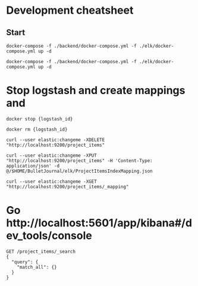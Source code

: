 # Development cheatsheet
## Start 
```
docker-compose -f ./backend/docker-compose.yml -f ./elk/docker-compose.yml up -d

docker-compose -f ./backend/docker-compose.yml -f ./elk/docker-compose.yml up -d
```

# Stop logstash and create mappings and 

```
docker stop {logstash_id}

docker rm {logstash_id}

curl --user elastic:changeme -XDELETE "http://localhost:9200/project_items"

curl --user elastic:changeme -XPUT "http://localhost:9200/project_items" -H 'Content-Type: application/json' -d @/$HOME/BulletJournal/elk/ProjectItemsIndexMapping.json

curl --user elastic:changeme -XGET "http://localhost:9200/project_items/_mapping"
```


# Go http://localhost:5601/app/kibana#/dev_tools/console

```
GET /project_items/_search
{
  "query": {
    "match_all": {}
  }
}
```